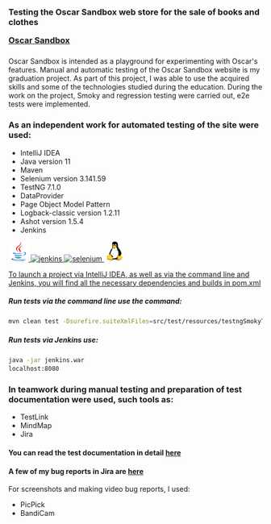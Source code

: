 
<h3>Testing the Oscar Sandbox web store for the sale of books and clothes

[Oscar Sandbox](https://latest.oscarcommerce.com/en-gb/catalogue/)

###
Oscar Sandbox is intended as a playground for experimenting with Oscar's features. Manual and automatic testing of the Oscar Sandbox website is my graduation project. As part of this project, I was able to use the acquired skills and some of the technologies studied during the education. During the work on the project, Smoky and regression testing were carried out, e2e tests were implemented.
###
###
### As an independent work for automated testing of the site were used:
- IntelliJ IDEA
- Java version 11
- Maven
- Selenium version 3.141.59
- TestNG 7.1.0
- DataProvider
- Page Object Model Pattern
- Logback-classic version 1.2.11
- Ashot version 1.5.4
- Jenkins

<p align="left"> <a href="https://www.java.com" target="_blank" rel="noreferrer"> <img src="https://raw.githubusercontent.com/devicons/devicon/master/icons/java/java-original.svg" alt="java" width="40" height="40"/> </a> <a href="https://www.jenkins.io" target="_blank" rel="noreferrer"> <img src="https://www.vectorlogo.zone/logos/jenkins/jenkins-icon.svg" alt="jenkins" width="40" height="40"/> </a> <a href="https://www.selenium.dev" target="_blank" rel="noreferrer"> <img src="https://raw.githubusercontent.com/detain/svg-logos/780f25886640cef088af994181646db2f6b1a3f8/svg/selenium-logo.svg" alt="selenium" width="40" height="40"/> </a> <img src="https://raw.githubusercontent.com/devicons/devicon/master/icons/linux/linux-original.svg" alt="linux" width="40" height="40"/> </a> <a href="https://www.selenium.dev" target="_blank" rel="noreferrer"> </p>

To launch a project via IntelliJ IDEA, as well as via the command line and Jenkins, you will find all the necessary dependencies and builds in
[pom.xml](https://github.com/openkina/OscarSandbox/blob/main/pom.xml)

##### Run tests via the command line use the command:
```bash
mvn clean test -Dsurefire.suiteXmlFiles=src/test/resources/testngSmokyTestOscar.xml
```
##### Run tests via Jenkins use:
```bash
java -jar jenkins.war
localhost:8080
```

### In teamwork during manual testing and preparation of test documentation were used, such tools as:
- TestLink
- MindMap
- Jira

#### You can read the test documentation in detail  [here](https://docs.google.com/spreadsheets/d/1FTwBr2ZMarSJlSf8UhqJepka_jUeK-pQryNizCQlGHg/edit?usp=sharing)

#### A few of my bug reports in Jira are  [here](https://drive.google.com/drive/folders/1CIv4b7FW-4b0UjX_JjKgssr_S5CpCyMc?usp=share_link)
For screenshots and making video bug reports, I used:
- PicPick
- BandiCam
